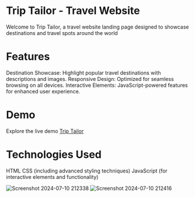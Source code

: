 # Trip Tailor - Travel Website
Welcome to Trip Tailor, a travel website landing page designed to showcase destinations and travel spots around the world

# Features
Destination Showcase: Highlight popular travel destinations with descriptions and images.
Responsive Design: Optimized for seamless browsing on all devices.
Interactive Elements: JavaScript-powered features for enhanced user experience.
# Demo
Explore the live demo [Trip Tailor](https://iamvibhav.github.io/Trip-Tailor/)

# Technologies Used
HTML
CSS (including advanced styling techniques)
JavaScript (for interactive elements and functionality)

![Screenshot 2024-07-10 212338](https://github.com/iamvibhav/Octanet_June_LandingPage/assets/139247683/b6d0a74e-d2a2-4e1f-833e-5fb62657019a)
![Screenshot 2024-07-10 212416](https://github.com/iamvibhav/Octanet_June_LandingPage/assets/139247683/ed49329f-ee9e-42eb-98fd-24c79a96e2b8)
